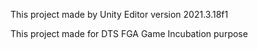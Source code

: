 This project made by Unity Editor version 2021.3.18f1

This project made for DTS FGA Game Incubation purpose
